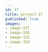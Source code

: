 ```yaml
---
id: 17
title: project-17
published: true
images:
- image-327
- image-326
- image-325
- image-324
---
```


